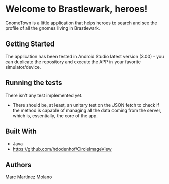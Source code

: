 # Welcome to Brastlewark, heroes!

GnomeTown is a little application that helps heroes to search and see the profile of all the gnomes living in Brastlewark.

## Getting Started

The application has been tested in Android Studio latest version (3.00) - you can duplicate the repository and execute the APP in your favorite simulator/device.

## Running the tests

There isn't any test implemented yet. 

- There should be, at least, an unitary test on the JSON fetch to check if the method is capable of managing all the data coming from the server, which is, essentially, the core of the app.

## Built With

- Java
- https://github.com/hdodenhof/CircleImageView

## Authors

Marc Martínez Molano
